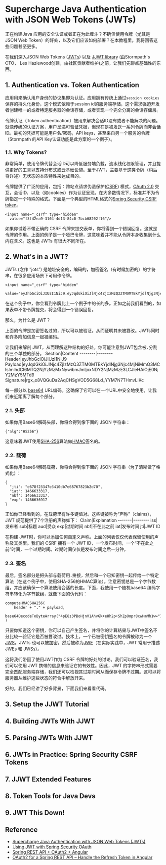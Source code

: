 # Supercharge Java Authentication with JSON Web Tokens (JWTs)
正在构建Java 应用的安全认证或者正在为此缠斗？不确信使用令牌（尤其是JSON Web Token）的好处，以及它们应该如何部署？在本教程里，我将回答这些问题甚至更多。

在我们深入JSON Web Tokens ([JWTs](https://en.wikipedia.org/wiki/JSON_Web_Token)) 以及 [JJWT library](https://github.com/jwtk/jjwt) (由Stormpath's CTO， Les Hazlewood创建，由社区贡献者维护)之前，让我们先聊点基础性的东西。
## 1. Authentication vs. Token Authentication
应用用来确认用户身份的协议集即为认证。应用拥有传统上通过`session cookies`保存的持久化身份，这个模式依赖于session id的服务端存储，这个需求强迫开发者创建唯一的或者特定服务器的会话存储，或者实现一个完全分离的会话存储层。

令牌认证（Token authentication）被用来解决会话ID没有或者不能解决的问题。就像传统的认证方案，用户呈递可验证凭据，但现在是被发送一系列令牌而非会话ID。最初的凭据可能是用户名/密码，API keys，甚至来自另一个服务的令牌（Stormpath 的API Key认证功能是此方案的一个例子）。
### 1.1. Why Tokens?
非常简单，使用令牌代替会话ID可以降低服务端负载，流水线化权限管理，并且提供更好的工具以支持分布式或云基础设施。至于JWT，主要基于这类令牌（稍后将详述）无状态的本质特性来达成目的。

令牌提供了广泛的应用，包括：跨站点请求伪造保护([CSRF](https://cheatsheetseries.owasp.org/cheatsheets/Cross-Site_Request_Forgery_Prevention_Cheat_Sheet.html)) 模式，[OAuth 2.0](https://tools.ietf.org/html/rfc6749) 交互，会话ID，以及（如cookies）作为认证呈现。在大多数情况下，标准并不为令牌指定一个特殊的格式。下面是一个典型的HTML格式的[Spring Security CSRF token](https://docs.spring.io/spring-security/site/docs/current/api/org/springframework/security/web/csrf/CsrfToken.html)。
```
<input name="_csrf" type="hidden" 
  value="f3f42ea9-3104-4d13-84c0-7bcb68202f16"/>
```
如果你试着不带正确的 CSRF 令牌来提交表单，你将得到一个错误回复。这就是令牌的作用。上面的例子是一个哑巴令牌，这意味着并不能从令牌本身收集到什么内在含义。这也是 JWTs 有很大不同所在。
## 2. What's in a JWT?
JWTs (念作 “jots”) 是地址安全的，编码的，加密签名（有时候加密的）的字符串，在很多应用场景下可用作令牌。
```
<input name="_csrf" type="hidden" 
  value="eyJhbGciOiJIUzI1NiJ9.eyJqdGkiOiJlNjc4ZjIzMzQ3ZTM0MTBkYjdlNjg3Njc4MjNiMmQ3MCIsImlhdCI6MTQ2NjYzMzMxNywibmJmIjoxNDY2NjMzMzE3LCJleHAiOjE0NjY2MzY5MTd9.rgx_o8VQGuDa2AqCHSgVOD5G68Ld_YYM7N7THmvLIKc"/>
```
在这个例子中，你会看到令牌比上一个例子中的长的多。正如之前我们看到的，如果表单不带令牌提交，将会得到一个错误回复。

那么，为什么是 JWT？

上面的令牌是加密签名过的，所以可以被验证，从而证明其未被篡改。JWTs同时和许多附加信息一起被编码。

让我们来解剖 JWT，从而理解这种结构的好处。你可能注意到JWT包含被`.`分割的三个单独的部分。
Section|Content
--------|--------
Header|eyJhbGciOiJIUzI1NiJ9
Payload|eyJqdGkiOiJlNjc4ZjIzMzQ3ZTM0MTBkYjdlNjg3Njc4MjNiMmQ3MCIsImlhdCI6MTQ2NjYzMzMxNywibmJmIjoxNDY2NjMzMzE3LCJleHAiOjE0NjY2MzY5MTd9
Signature|rgx_o8VQGuDa2AqCHSgVOD5G68Ld_YYM7N7THmvLIKc

每一部分以 [base64](https://en.wikipedia.org/wiki/Base64) URL编码。这确保了它可以在一个URL中安全地使用，让我们来近距离了解每个部分。
### 2.1. 头部
如果你用Base64解码头部，你将会得到像下面的 JSON 字符串：
```
{"alg":"HS256"}
```
这意味着JWT使用[SHA-256](https://en.wikipedia.org/wiki/SHA-2)算法做[HMAC](https://en.wikipedia.org/wiki/Hash-based_message_authentication_code)签名的。
### 2.2. 载荷
如果你用Base64解码载荷，你将会得到像下面的 JSON 字符串（为了清晰做了格式化）：
```
{
  "jti": "e678f23347e3410db7e68767823b2d70",
  "iat": 1466633317,
  "nbf": 1466633317,
  "exp": 1466636917
}
```
正如你已经看到的，在载荷里有许多键值对。这些键被称为“声称”（claims），JWT 规范提供了7个注册的声称如下：
Claim|Explanation
-------|--------
iss|发布者
sub|标题
aud|受众
exp|过期时间
nbf|不在此之前
iat|发布时间
jti|JWT ID

在构建 JWT时，你可以添加任何自定义声称。上面的列表仅仅代表保留使用的声称及其类型。我们的 CSRF 拥有一个 JWT ID，一个发布时间，一个“不在此之前”时间，一个过期时间。过期时间仅仅是发布时间之后一分钟。
### 2.3. 签名
最后，签名部分是把头部与载荷用`.`拼接，然后和一个已知密钥一起传给一个特定算法（在这个例子中，使用SHA-256的HMAC算法）。注意密钥总是一个字节数组，并应该确保一个算法使用合适的长度。下面，我使用一个随机base64 编码字符串转化为字节数组，就像下面的伪代码：
```
computeHMACSHA256(
    header + "." + payload, 
    base64DecodeToByteArray("4pE8z3PBoHjnV1AhvGk+e8h2p+ShZpOnpr8cwHmMh1w=")
)
```
只要你知道这个密钥，你可以自己产生签名，并将你的计算结果与JWT中签名不分比较一验证它是否被篡改过。技术上，一个已被密钥签名的令牌被称为一个[JWS](https://tools.ietf.org/html/rfc7515)。JWTs 也可以被加密，然后被称为[JWE](https://tools.ietf.org/html/rfc7516)（在实际实践中，JWT 常用于描述 JWEs 和 JWSs）。

这将我们带回了使用JWT作为 CSRF 令牌的好处的讨论。我们可以验证签名，我们可以使用 JWT 携带的信息来验证它的有效性。因此，JWT 的字符串形式需要完全匹配服务端存储，我们还可以检视其过期时间从而保存令牌不过期。这可以将服务器从维护这些状态的符合中解放开来。

好的，我们已经讲了好多背景，下面我们来看看代码。
## 3. Setup the JJWT Tutorial
## 4. Building JWTs With JJWT
## 5. Parsing JWTs With JJWT
## 6. JWTs in Practice: Spring Security CSRF Tokens
## 7. JJWT Extended Features
## 8. Token Tools for Java Devs
## 9. JWT This Down!

## Reference
- [Supercharge Java Authentication with JSON Web Tokens (JWTs)](https://www.baeldung.com/java-json-web-tokens-jjwt)
- [Using JWT with Spring Security OAuth](https://www.baeldung.com/spring-security-oauth-jwt)
- [Spring REST API + OAuth2 + Angular](https://www.baeldung.com/rest-api-spring-oauth2-angular)
- [OAuth2 for a Spring REST API – Handle the Refresh Token in Angular](https://www.baeldung.com/spring-security-oauth2-refresh-token-angular)